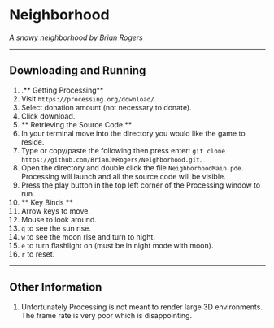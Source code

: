 # Neighborhood

*A snowy neighborhood by Brian Rogers*

---
## Downloading and Running
1. .** Getting Processing**
  1. Visit ```https://processing.org/download/```.
  2. Select donation amount (not necessary to donate).
  3. Click download.
2. ** Retrieving the Source Code **
  1. In your terminal move into the directory you would like the game to reside.
  2. Type or copy/paste the following then press enter: ```git clone https://github.com/BrianJMRogers/Neighborhood.git```.
3. Open the directory and double click the file ```NeighborhoodMain.pde```. Processing will launch and all the source code will be visible.  
4. Press the play button in the top left corner of the Processing window to run.
5. ** Key Binds **
  1. Arrow keys to move.
  2. Mouse to look around.
  3. ```q``` to see the sun rise.
  4. ```w``` to see the moon rise and turn to night.
  5. ```e``` to turn flashlight on (must be in night mode with moon).
  6. ```r``` to reset.

---
## Other Information
1. Unfortunately Processing is not meant to render large 3D environments. The frame rate is very poor which is disappointing.

